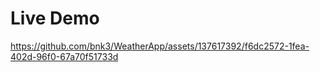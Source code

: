 # Live Demo
https://github.com/bnk3/WeatherApp/assets/137617392/f6dc2572-1fea-402d-96f0-67a70f51733d


